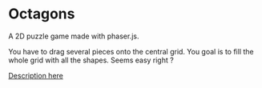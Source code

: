 # Octagons

A 2D puzzle game made with phaser.js.

You have to drag several pieces onto the central grid.
You goal is to fill the whole grid with all the shapes. Seems easy right ?

[Description here](http://pixelcodr.com/portfolio/octagons/)